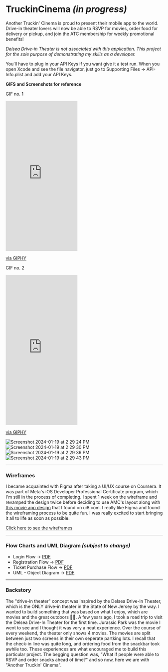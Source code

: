 # TruckinCinema _(in progress)_
Another Truckin' Cinema is proud to present their mobile app to the world. Drive-in theater lovers will now be able to RSVP for movies, order food for delivery or pickup, and join the ATC membership for weekly promotional benefits!

_Delsea Drive-in Theater is not associated with this application. This project for the sole purpose of demonstrating my skills as a developer._

You'll have to plug in your API Keys if you want give it a test run. When you open Xcode and see the file navigator, just go to Supporting Files -> API-Info.plist and add your API Keys.

**GIFS and Screenshots for reference**

GIF no. 1
<iframe src="https://giphy.com/embed/If5Ai4FdvshdEskkTs" width="230" height="480" frameBorder="0" class="giphy-embed" allowFullScreen></iframe><p><a href="https://giphy.com/gifs/If5Ai4FdvshdEskkTs">via GIPHY</a></p>

GIF no. 2 
<iframe src="https://giphy.com/embed/gW0aJy4JUFz2nJDtBu" width="230" height="480" frameBorder="0" class="giphy-embed" allowFullScreen></iframe><p><a href="https://giphy.com/gifs/gW0aJy4JUFz2nJDtBu">via GIPHY</a></p>


![Screenshot 2024-01-19 at 2 29 24 PM](https://github.com/AshleyCanty/TruckinCinema/assets/18271283/173e0ea2-f8b1-4c12-854c-9df2bc9c570b)
![Screenshot 2024-01-19 at 2 29 30 PM](https://github.com/AshleyCanty/TruckinCinema/assets/18271283/62cee67b-0b9e-4519-ae23-31846d493fa9)
![Screenshot 2024-01-19 at 2 29 36 PM](https://github.com/AshleyCanty/TruckinCinema/assets/18271283/c5494cca-04bc-44fc-add4-d83576b1e68d)
![Screenshot 2024-01-19 at 2 29 43 PM](https://github.com/AshleyCanty/TruckinCinema/assets/18271283/62f17fc6-702b-40a1-bada-313e8ea25c6a)





----------------------

### Wireframes
I became acquainted with Figma after taking a UI/UX course on Coursera. It was part of Meta's iOS Developer Professional Certificate program, which I'm still in the process of completing. I spent 1 week on the wireframe and revamped the design twice before deciding to use AMC's layout along with [this movie app design](https://ui8.net/enver-studio-ffdda4/products/cinemax---movie-apps-ui-kits) that I found on ui8.com. I really like Figma and found the wireframing process to be quite fun. I was really excited to start bringing it all to life as soon as possible. 

[Click here to see the wireframes](https://www.figma.com/file/4liFti5eWpvnhMLRl7qiRj/Truckin'-Cinema?type=design&node-id=0%3A1&mode=design&t=E0pKTa2AQP9wU2Dh-1)

----------------------

### Flow Charts and UML Diagram _(subject to change)_

  * Login Flow -> [PDF](https://drive.google.com/file/d/1Arge3kHS7mNSa68OHg1ZKrE_qDJvdXSR/view?usp=share_link)
  * Registration Flow -> [PDF](https://drive.google.com/file/d/13B4611rEZcatBUMfMtnUcZKH6h21Cvnv/view?usp=share_link)
  * Ticket Purchase Flow -> [PDF](https://drive.google.com/file/d/10xKSh9OTpX6pbtoUpamu7P_3D34QErLS/view?usp=sharing)
  * UML - Object Diagram -> [PDF](https://drive.google.com/file/d/1uEa36dQCRr1jNP9TogUZ44b3GDdemIEE/view?usp=share_link)


    
----------------------


### Backstory
The "drive-in theater" concept was inspired by the Delsea Drive-In Theater, which is the ONLY drive-in theater in the State of New Jersey by the way. I wanted to build something that was based on what I enjoy, which are movies and the great outdoors 🎥🌳. A few years ago, I took a road trip to visit the Delsea Drive-In Theater for the first time. Jurassic Park was the movie I went to see and I thought it was very a neat experience. Over the course of every weekend, the theater only shows 4 movies. The movies are split between just two screens in their own seperate partking lots. I recall that the check-in line was quite long, and ordering food from the snackbar took awhile too. These experiences are what encouraged me to build this particular project. The begging question was, "What if people were able to RSVP and order snacks ahead of time?" and so now, here we are with "Another Truckin' Cinema". 

